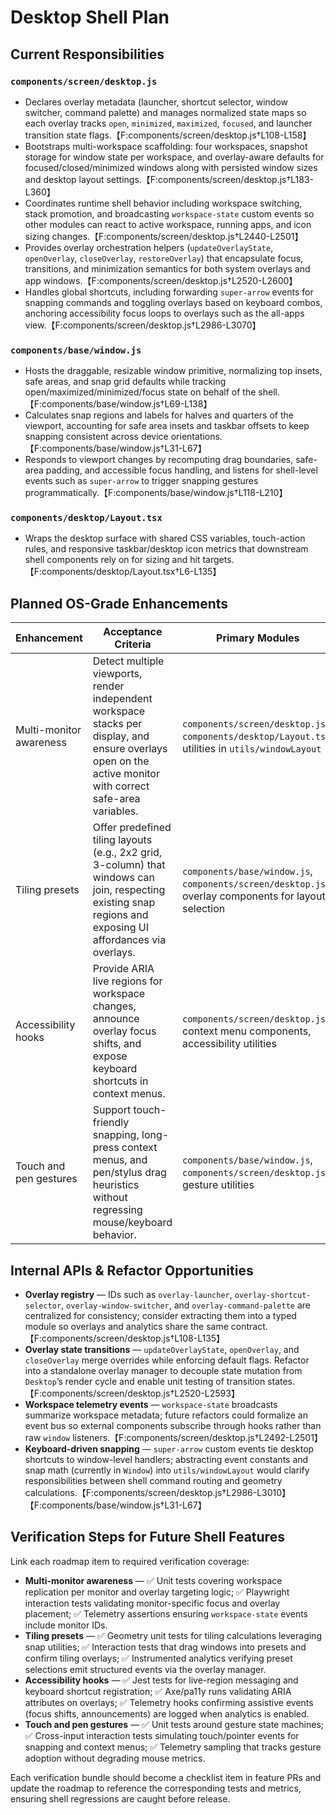 # Desktop Shell Plan

## Current Responsibilities

### `components/screen/desktop.js`
- Declares overlay metadata (launcher, shortcut selector, window switcher, command palette) and manages normalized state maps so each overlay tracks `open`, `minimized`, `maximized`, `focused`, and launcher transition state flags.【F:components/screen/desktop.js†L108-L158】
- Bootstraps multi-workspace scaffolding: four workspaces, snapshot storage for window state per workspace, and overlay-aware defaults for focused/closed/minimized windows along with persisted window sizes and desktop layout settings.【F:components/screen/desktop.js†L183-L360】
- Coordinates runtime shell behavior including workspace switching, stack promotion, and broadcasting `workspace-state` custom events so other modules can react to active workspace, running apps, and icon sizing changes.【F:components/screen/desktop.js†L2440-L2501】
- Provides overlay orchestration helpers (`updateOverlayState`, `openOverlay`, `closeOverlay`, `restoreOverlay`) that encapsulate focus, transitions, and minimization semantics for both system overlays and app windows.【F:components/screen/desktop.js†L2520-L2600】
- Handles global shortcuts, including forwarding `super-arrow` events for snapping commands and toggling overlays based on keyboard combos, anchoring accessibility focus loops to overlays such as the all-apps view.【F:components/screen/desktop.js†L2986-L3070】

### `components/base/window.js`
- Hosts the draggable, resizable window primitive, normalizing top insets, safe areas, and snap grid defaults while tracking open/maximized/minimized/focus state on behalf of the shell.【F:components/base/window.js†L69-L138】
- Calculates snap regions and labels for halves and quarters of the viewport, accounting for safe area insets and taskbar offsets to keep snapping consistent across device orientations.【F:components/base/window.js†L31-L67】
- Responds to viewport changes by recomputing drag boundaries, safe-area padding, and accessible focus handling, and listens for shell-level events such as `super-arrow` to trigger snapping gestures programmatically.【F:components/base/window.js†L118-L210】

### `components/desktop/Layout.tsx`
- Wraps the desktop surface with shared CSS variables, touch-action rules, and responsive taskbar/desktop icon metrics that downstream shell components rely on for sizing and hit targets.【F:components/desktop/Layout.tsx†L6-L135】

## Planned OS-Grade Enhancements

| Enhancement | Acceptance Criteria | Primary Modules |
| --- | --- | --- |
| Multi-monitor awareness | Detect multiple viewports, render independent workspace stacks per display, and ensure overlays open on the active monitor with correct safe-area variables. | `components/screen/desktop.js`, `components/desktop/Layout.tsx`, utilities in `utils/windowLayout` |
| Tiling presets | Offer predefined tiling layouts (e.g., 2x2 grid, 3-column) that windows can join, respecting existing snap regions and exposing UI affordances via overlays. | `components/base/window.js`, `components/screen/desktop.js`, overlay components for layout selection |
| Accessibility hooks | Provide ARIA live regions for workspace changes, announce overlay focus shifts, and expose keyboard shortcuts in context menus. | `components/screen/desktop.js`, context menu components, accessibility utilities |
| Touch and pen gestures | Support touch-friendly snapping, long-press context menus, and pen/stylus drag heuristics without regressing mouse/keyboard behavior. | `components/base/window.js`, `components/screen/desktop.js`, gesture utilities |

## Internal APIs & Refactor Opportunities

- **Overlay registry** — IDs such as `overlay-launcher`, `overlay-shortcut-selector`, `overlay-window-switcher`, and `overlay-command-palette` are centralized for consistency; consider extracting them into a typed module so overlays and analytics share the same contract.【F:components/screen/desktop.js†L108-L135】
- **Overlay state transitions** — `updateOverlayState`, `openOverlay`, and `closeOverlay` merge overrides while enforcing default flags. Refactor into a standalone overlay manager to decouple state mutation from `Desktop`’s render cycle and enable unit testing of transition states.【F:components/screen/desktop.js†L2520-L2593】
- **Workspace telemetry events** — `workspace-state` broadcasts summarize workspace metadata; future refactors could formalize an event bus so external components subscribe through hooks rather than raw `window` listeners.【F:components/screen/desktop.js†L2492-L2501】
- **Keyboard-driven snapping** — `super-arrow` custom events tie desktop shortcuts to window-level handlers; abstracting event constants and snap math (currently in `Window`) into `utils/windowLayout` would clarify responsibilities between shell command routing and geometry calculations.【F:components/screen/desktop.js†L2986-L3010】【F:components/base/window.js†L31-L67】

## Verification Steps for Future Shell Features

Link each roadmap item to required verification coverage:

- **Multi-monitor awareness** — ✅ Unit tests covering workspace replication per monitor and overlay targeting logic; ✅ Playwright interaction tests validating monitor-specific focus and overlay placement; ✅ Telemetry assertions ensuring `workspace-state` events include monitor IDs.
- **Tiling presets** — ✅ Geometry unit tests for tiling calculations leveraging snap utilities; ✅ Interaction tests that drag windows into presets and confirm tiling overlays; ✅ Instrumented analytics verifying preset selections emit structured events via the overlay manager.
- **Accessibility hooks** — ✅ Jest tests for live-region messaging and keyboard shortcut registration; ✅ Axe/pa11y runs validating ARIA attributes on overlays; ✅ Telemetry hooks confirming assistive events (focus shifts, announcements) are logged when analytics is enabled.
- **Touch and pen gestures** — ✅ Unit tests around gesture state machines; ✅ Cross-input interaction tests simulating touch/pointer events for snapping and context menus; ✅ Telemetry sampling that tracks gesture adoption without degrading mouse metrics.

Each verification bundle should become a checklist item in feature PRs and update the roadmap to reference the corresponding tests and metrics, ensuring shell regressions are caught before release.
